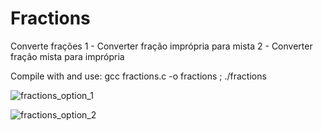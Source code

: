 # Fractions
Converte frações
1 - Converter fração imprópria para mista
2 - Converter fração mista para imprópria

Compile with and use: gcc fractions.c -o fractions ; ./fractions

![fractions_option_1](https://user-images.githubusercontent.com/77762068/125892689-d4b08cbc-377f-4d2b-ae11-3cb543f3f66a.png)

![fractions_option_2](https://user-images.githubusercontent.com/77762068/125892770-2a69f595-5aae-4703-a40c-244ebdd85cc6.png)
